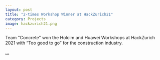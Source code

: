 ```yaml
---
layout: post
title: "2-times Workshop Winner at HackZurich21"
category: Projects
image: hackzurich21.png
---
```


Team "Concrete" won the Holcim and Huawei Workshops at HackZurich 2021 with “Too good to go” for the construction industry.

[...](https://devpost.com/software/concrete)